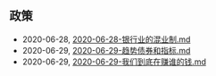 ## 政策
* 2020-06-28, [2020-06-28-银行业的混业制.md](../posts/2020-06-28-银行业的混业制.md)
* 2020-06-29, [2020-06-29-趋势债券和指标.md](../posts/2020-06-29-趋势债券和指标.md)
* 2020-06-29, [2020-06-29-我们到底在赚谁的钱.md](../posts/2020-06-29-我们到底在赚谁的钱.md)
